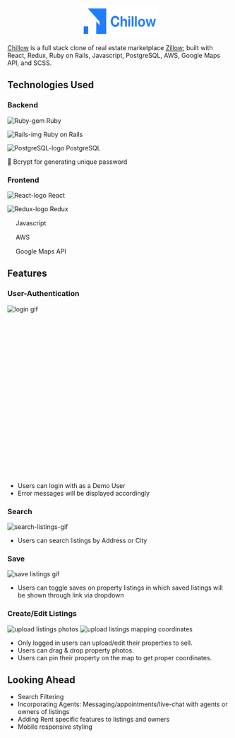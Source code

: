 <p align="center">
  <img width="180" alt="Chillow-logo" height="70" src="https://github.com/hyunbink/Chillow/blob/main/app/assets/images/logo.png">
</p>

[Chillow](https://Chillow.herokuapp.com/#/) is a full stack clone of real estate marketplace [Zillow](https://www.zillow.com/); built with React, Redux, Ruby on Rails, Javascript, PostgreSQL, AWS, Google Maps API, and SCSS.

## Technologies Used

### Backend

<p align="left">
 <img width="15" height="15" alt="Ruby-gem" src="https://upload.wikimedia.org/wikipedia/commons/7/73/Ruby_logo.svg"> Ruby 
</p>
<p align="left">
  <img width="15" height="15" alt="Rails-img" src="https://upload.wikimedia.org/wikipedia/commons/6/62/Ruby_On_Rails_Logo.svg"> Ruby on Rails
</p>
<p align="left">
  <img width="15" height="15" alt="PostgreSQL-logo" src="https://upload.wikimedia.org/wikipedia/commons/2/29/Postgresql_elephant.svg"> PostgreSQL
</p>
<p align="left">
   🔐  Bcrypt for generating unique password
</p>

### Frontend

<p align="left">
  <img width="15" height="15" alt="React-logo" src="https://upload.wikimedia.org/wikipedia/commons/a/a7/React-icon.svg"> React
</p>
<p align="left">
  <img width="15" height="15" alt="Redux-logo" src="https://cdn.jsdelivr.net/gh/devicons/devicon/icons/redux/redux-original.svg"> Redux
</p>
<p align="left">
  <img width="15" height="15" src="https://upload.wikimedia.org/wikipedia/commons/9/99/Unofficial_JavaScript_logo_2.svg"> Javascript
</p>
<p align="left">
  <img width="15" height="15" src="https://upload.wikimedia.org/wikipedia/commons/9/93/Amazon_Web_Services_Logo.svg"> AWS
</p>
<p align="left">
  <img width="15" height="15" src="https://upload.wikimedia.org/wikipedia/commons/a/aa/Google_Maps_icon_%282020%29.svg"> Google Maps API
</p>

## Features

### User-Authentication


<img width="100%" height="400" align="left" alt='login gif' src=''> 

* Users can login with as a Demo User
* Error messages will be displayed accordingly



### Search
<img width="100%" height="400" alt='search-listings-gif' src=''>

* Users can search listings by Address or City


### Save
<img width="100%" height="400" alt='save listings gif' src=""> 

* Users can toggle saves on property listings in which saved listings will be shown through link via dropdown

### Create/Edit Listings

<img width="100%" height="400" alt='upload listings photos' src=""> 
<img width="100%" height="400" alt='upload listings mapping coordinates' src=""> 

* Only logged in users can upload/edit their properties to sell.
* Users can drag & drop property photos.
* Users can pin their property on the map to get proper coordinates.


## Looking Ahead

* Search Filtering
* Incorporating Agents: Messaging/appointments/live-chat with agents or owners of listings
* Adding Rent specific features to listings and owners
* Mobile responsive styling
